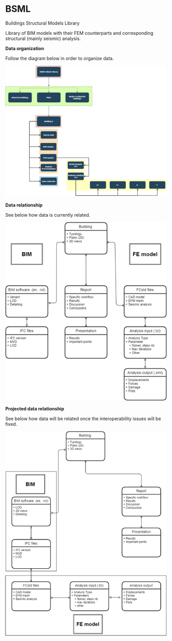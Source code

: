 # BSML
Buildings Structural Models Library

Library of BIM models with their FEM counterparts and corresponding structural (mainly seismic) analysis.


  **Data organization** 

Follow the diagram below in order to organize data.

![Organigram](OrganisationalMap.png)

  **Data relationship** 

See below how data is currently related.

![Entity Relationship Diagram](RelationalDatabase.png)

  **Projected data relationship**

See below how data will be related once the interoperability issues will be fixed.

![Projected Entity Relationship Diagram](ProjectedRelationalDatabase.png) 
